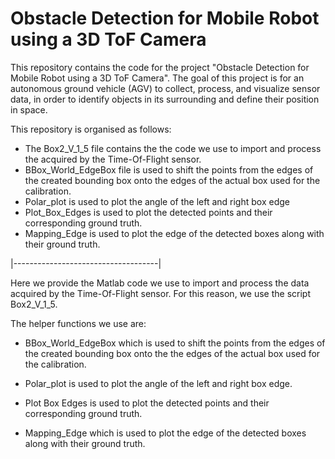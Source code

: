 # Obstacle Detection for Mobile Robot using a 3D ToF Camera

This repository contains the code for the project "Obstacle Detection for Mobile Robot using a 3D ToF Camera". The goal of this project is for an autonomous ground vehicle (AGV) to collect, process, and visualize sensor data, in order to identify objects in its surrounding and define their position in space.

This repository is organised as follows:
- The Box2_V_1_5 file contains the the code we use to import and process the acquired by the Time-Of-Flight sensor.
- BBox_World_EdgeBox file is used to shift the points from the edges of the created bounding box onto the edges of the actual box used for the calibration.
- Polar_plot is used to plot the angle of the left and right box edge
- Plot_Box_Edges is used to plot the detected points and their corresponding ground truth.
- Mapping_Edge is used to plot the edge of the detected boxes along with their ground truth.

|------------------------------------|

Here we provide the Matlab code we use to import and process the data acquired by the Time-Of-Flight sensor. For this reason, we use the script Box2_V_1_5.

The helper functions we use are:
- BBox_World_EdgeBox which is used to shift the points from the edges of the created bounding box onto the the edges of the actual box used for the           calibration.
 
- Polar_plot is used to plot the angle of the left and right box edge.

- Plot Box Edges is used to plot the detected points and their corresponding ground truth.

- Mapping_Edge which is used to plot the edge of the detected boxes along with their ground truth.
